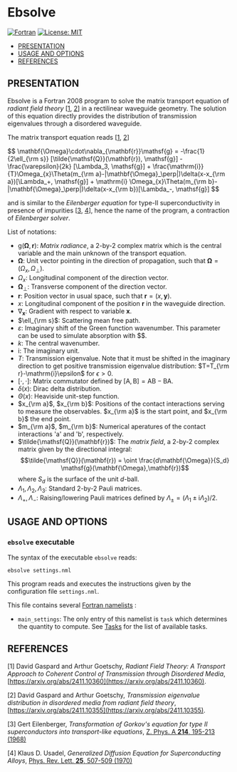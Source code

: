 # Ebsolve

[![Fortran](https://img.shields.io/badge/Fortran-734F96?logo=fortran&logoColor=fff)](https://fortran-lang.org/)
[![License: MIT](https://img.shields.io/badge/License-MIT-red.svg)](https://opensource.org/licenses/MIT)

* [PRESENTATION](#presentation)
* [USAGE AND OPTIONS](#usage-and-options)
* [REFERENCES](#references)

## PRESENTATION

Ebsolve is a Fortran 2008 program to solve the matrix transport equation of *radiant field theory* [[1](#1), [2](#2)] in a rectilinear waveguide geometry.
The solution of this equation directly provides the distribution of transmission eigenvalues through a disordered waveguide.

The matrix transport equation reads [[1](#1), [2](#2)]

<p>$$ \mathbf{\Omega}\cdot\nabla_{\mathbf{r}}\mathsf{g} = 
 -\frac{1}{2\ell_{\rm s}} [\tilde{\mathsf{Q}}(\mathbf{r}), \mathsf{g}] - \frac{\varepsilon}{2k} [\Lambda_3, \mathsf{g}] 
 + \frac{\mathrm{i}}{T}\Omega_{x}\Theta(m_{\rm a}-|\mathbf{\Omega}_\perp|)\delta(x-x_{\rm a})[\Lambda_+, \mathsf{g}] 
 + \mathrm{i}          \Omega_{x}\Theta(m_{\rm b}-|\mathbf{\Omega}_\perp|)\delta(x-x_{\rm b})[\Lambda_-, \mathsf{g}] $$</p>

and is similar to the *Eilenberger equation* for type-II superconductivity in presence of impurities [[3](#3), [4](#4)], hence the name of the program, a contraction of *Eilenberger solver*.

List of notations:
* $\mathsf{g}(\mathbf{\Omega},\mathbf{r})$: *Matrix radiance*, a 2-by-2 complex matrix which is the central variable and the main unknown of the transport equation.
* $\mathbf{\Omega}$: Unit vector pointing in the direction of propagation, such that $\mathbf{\Omega}=(\Omega_x,\Omega_{\perp})$.
* $\Omega_x$: Longitudinal component of the direction vector.
* $\mathbf{\Omega}_{\perp}$: Transverse component of the direction vector.
* $\mathbf{r}$: Position vector in usual space, such that $\mathbf{r}=(x,\mathbf{y})$.
* $x$: Longitudinal component of the position $\mathbf{r}$ in the waveguide direction.
* $\nabla_{\mathbf{x}}$: Gradient with respect to variable $\mathbf{x}$.
* $\ell_{\rm s}$: Scattering mean free path.
* $\varepsilon$: Imaginary shift of the Green function wavenumber. This parameter can be used to simulate absorption with $$. 
* $k$: The central wavenumber.
* $\mathrm{i}$: The imaginary unit.
* $T$: Transmission eigenvalue. Note that it must be shifted in the imaginary direction to get positive transmission eigenvalue distribution: $T=T_{\rm r}-\mathrm{i}\epsilon$ for $\epsilon>0$.
* $[\cdot,\cdot]$: Matrix commutator defined by $[\mathsf{A},\mathsf{B}]=\mathsf{A}\mathsf{B}-\mathsf{B}\mathsf{A}$.
* $\delta(x)$: Dirac delta distribution.
* $\Theta(x)$: Heaviside unit-step function.
* $x_{\rm a}$, $x_{\rm b}$: Positions of the contact interactions serving to measure the observables. $x_{\rm a}$ is the start point, and $x_{\rm b}$ the end point.
* $m_{\rm a}$, $m_{\rm b}$: Numerical aperatures of the contact interactions 'a' and 'b', respectively.
* $\tilde{\mathsf{Q}}(\mathbf{r})$: The *matrix field*, a 2-by-2 complex matrix given by the directional integral:
$$\tilde{\mathsf{Q}}(\mathbf{r}) = \oint \frac{d\mathbf{\Omega}}{S_d} \mathsf{g}(\mathbf{\Omega},\mathbf{r})$$
where $S_d$ is the surface of the unit $d$-ball.
* $\Lambda_1,\Lambda_2,\Lambda_3$: Standard 2-by-2 Pauli matrices.
* $\Lambda_+,\Lambda_-$: Raising/lowering Pauli matrices defined by $\Lambda_\pm=(\Lambda_1\pm\mathrm{i}\Lambda_2)/2$.


## USAGE AND OPTIONS

### `ebsolve` executable

The syntax of the executable `ebsolve` reads:
```
ebsolve settings.nml
```
This program reads and executes the instructions given by the configuration file `settings.nml`.

This file contains several [Fortran namelists](https://www.intel.com/content/www/us/en/docs/fortran-compiler/developer-guide-reference/2024-2/namelist.html) :

* `main_settings`: The only entry of this namelist is `task` which determines the quantity to compute. See [Tasks](#tasks) for the list of available tasks.

## REFERENCES

<a id="1">[1]</a>
David Gaspard and Arthur Goetschy,
*Radiant Field Theory: A Transport Approach to Coherent Control of Transmission through Disordered Media*,
[https://arxiv.org/abs/2411.10360](https://arxiv.org/abs/2411.10360).

<a id="2">[2]</a>
David Gaspard and Arthur Goetschy,
*Transmission eigenvalue distribution in disordered media from radiant field theory*,
[https://arxiv.org/abs/2411.10355](https://arxiv.org/abs/2411.10355).

<a id="3">[3]</a>
Gert Eilenberger,
*Transformation of Gorkov's equation for type II superconductors into transport-like equations*,
[Z. Phys. A **214**, 195-213 (1968)](https://doi.org/10.1007/BF01379803)

<a id="4">[4]</a>
Klaus D. Usadel,
*Generalized Diffusion Equation for Superconducting Alloys*,
[Phys. Rev. Lett. **25**, 507-509 (1970)](https://doi.org/10.1103/PhysRevLett.25.507)

